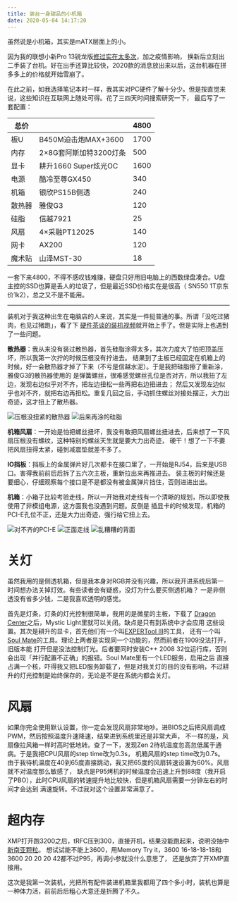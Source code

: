 ```yaml
---
title: 装台一身甜品的小机箱
date: 2020-05-04 14:17:20
---
```


虽然说是小机箱，其实是mATX层面上的小。
<!--more-->

因为我的联想小新Pro 13锐龙版[修过实在太多次](https://twitter.com/Wordless_Echo/status/1209383991989587968)，加之疫情影响，
换新后立刻出二手装了台机。好在出手还算比较快，2020款的消息放出来以后，这台机器在拼多多上的价格就开始雪崩了。

在此之前，如我选择笔记本时一样，我其实对PC硬件了解十分少。但是按直觉来说，这些知识在互联网上随处可得。花了三四天时间搜索研究一下，
最后写了一套配置：

总价 | | 4800
----|----|----|
板U | B450M迫击炮MAX+3600 | 1700
内存 | 2×8G套阿斯加特3200灯条 | 500
显卡 | 耕升1660 Super炫光OC | 1600
电源 | 酷冷至尊GX450 | 340
机箱 | 银欣PS15B侧透 | 240
散热器 | 雅俊G3 | 120
硅脂 | 信越7921 | 25
风扇 | 4×采融PT12025 | 140
网卡 | AX200 | 120
魔术贴 | 山泽MST-30 | 18

一套下来4800，不得不感叹钱难赚，硬盘只好用旧电脑上的西数绿盘凑合。U盘主控的SSD也算是丢人的垃圾了，但是最近SSD价格实在是很高（
SN550 1T京东价1k2），总之又不是不能用。

----

装机对于我这种出生在电脑店的人来说，其实是一件挺普通的事。所谓「没吃过猪肉，也见过猪跑」，看了下
[硬件茶谈的装机视频](https://www.bilibili.com/video/BV1jE411e7hw)就开始上手了。但是实际上也遇到了一些问题。

**散热器**：我从来没有装过散热器，首先硅脂涂得太多，其次力度大了怕把顶盖压坏，所以我第一次拧的时候压根没有拧进去。
结果到了主板已经固定在机箱上的时候，好一会散热器才掉了下来（不亏是信越水泥）。于是我把硅脂擦了重新涂，雅俊G3的散热器使用的
是弹簧螺丝，很难感觉螺丝孔位是否对齐，所以我扭了左边，发现右边似乎对不齐，把左边扭松一些再把右边扭进去；
然后又发现左边似乎也对不齐，就把右边再扭松。重复几回之后，手动抓住螺丝对接处摆正，大力出奇迹，这才扭上了散热器。

![压根没扭紧的散热器](https://i.loli.net/2020/05/04/iqwxrPQfSsHhKpk.jpg)
![后来再涂的硅脂](https://i.loli.net/2020/05/04/LK5CsqkAZYwQxHd.jpg)

**机箱风扇**：一开始是怕把螺丝扭坏，我没有敢把风扇螺丝扭进去，后来想了一下风扇压根没有螺纹，这种特别的螺丝天生就是要大力出奇迹，
硬干！想了一下不要把风扇扭得太紧，碰到减震垫就差不多了。

**IO挡板**：挡板上的金属弹片好几次都卡在接口里了，一开始是RJ54，后来是USB口。害得我前前后后拆了五六次主板，重新拉出来再推进去。
装主板的时候还是要细心，仔细观察每个接口是不是都没有被金属弹片挡住，否则进进出出。

**机箱**：小箱子比较考验走线，所以一开始我对走线有一个清晰的规划，所以即使我使用了非模组电源，这方面我也没遇到问题。反倒是
插显卡的时候发现，机箱的PCI-E孔位不正，还是大力出奇迹，强行给它扭上去。

![对不齐的PCI-E](https://i.loli.net/2020/05/04/EHkdFw4gGzOpRVA.jpg)
![正面走线](https://i.loli.net/2020/05/04/4QpRT351GBuwdOn.jpg)
![乱糟糟的背面](https://i.loli.net/2020/05/04/kynjMgSTCql8W4P.jpg)

# 关灯

虽然我用的是侧透机箱，但是我本身对RGB并没有兴趣，所以我开进系统后第一时间想办法关掉灯效。有些读者会有疑惑，没灯为什么要买侧透机箱？
一是非侧透没有省多少钱，二是我喜欢透明的感觉。

首先是灯条，灯条的灯光控制很简单，我用的是微星的主板，下载了
[Dragon Center](https://cn.msi.com/Landing/dragon-center-download)之后，Mystic Light里就可以关闭。缺点是只有到系统中才会应用
这些设置。其次是耕升的显卡，首先他们有一个叫[EXPERTool III](http://www.gainward.cn/Home/ExperTool)的工具，
还有一个叫[Soul Mate](http://www.gainward.cn/Home/Mate)的工具。理论上两者是实现同一个功能的，然而前者在1909没法打开，旧版本能
打开但是没法控制灯光。后者要同时安装C++ 2008 32位运行库，否则会出现「并行配置不正确」的报错。Soul Mate里有一个LED服务，启用之后
直接占满一个核，吓得我又把LED服务卸载了，但是对我关灯的目的没有影响，不过耕升的灯光控制是始终保存的，无论是不是在系统内都会关灯。

# 风扇

如果你完全使用默认设置，你一定会发现风扇非常地吵。进BIOS之后把风扇调成PWM，然后按照温度升速降速，结果进到系统里还是非常大声，
不一样的是，风扇像拉风箱一样时高时低地转。查了一下，发现Zen 2待机温度忽高忽低属于通病。于是我把CPU风扇的step time改为0.3s，
机箱风扇的step time改为0.7s。由于我待机温度在40到65度直接跳动，我又把65度的风扇转速设置为60%。风扇就不对温度那么敏感了，
缺点是P95烤机的时候温度会迅速上升到88度（我开启了PBO），此时CPU风扇的转速提升地比较快，但是机箱风扇需要一分钟左右的时间才会达到
满速旋转。不过我对这个设置非常满意了。

# 超内存

XMP打开跑3200之后，tRFC压到300，直接开机，结果没能跑起来，说明没抽中[新南亚颗粒](https://tieba.baidu.com/p/6417603570)。
想试试能不能上3600，用Memory Try it，3600 16-18-18-18和3600 20 20 20 42都不过P95，再调小参就没什么意思了，
还是放弃了开XMP直接用。

这次是我第一次装机，光把所有配件装进机箱里我都用了四个多小时，装机也算是一种体力活，前前后后粗心大意还是折腾了不久。
